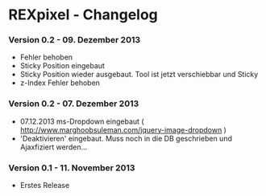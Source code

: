 REXpixel - Changelog
============================

### Version 0.2 - 09. Dezember 2013 

* Fehler behoben
* Sticky Position eingebaut
* Sticky Position wieder ausgebaut. Tool ist jetzt verschiebbar und Sticky
* z-Index Fehler behoben

### Version 0.2 - 07. Dezember 2013 

* 07.12.2013 ms-Dropdown eingebaut ( http://www.marghoobsuleman.com/jquery-image-dropdown )
* 'Deaktivieren' eingebaut. Muss noch in die DB geschrieben und Ajaxfiziert werden...

### Version 0.1 - 11. November 2013 

* Erstes Release

